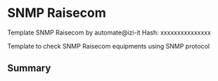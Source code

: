 # SNMP Raisecom
Template SNMP Raisecom by automate@izi-it
Hash: xxxxxxxxxxxxxxx

Template to check SNMP Raisecom equipments using SNMP protocol
## Summary
